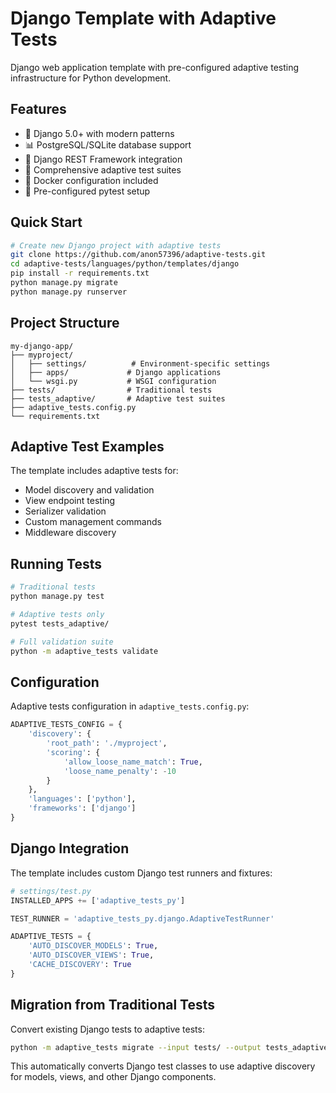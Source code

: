 # Django Template with Adaptive Tests

Django web application template with pre-configured adaptive testing infrastructure for Python development.

## Features

- 🐍 Django 5.0+ with modern patterns
- 📊 PostgreSQL/SQLite database support
- 🔐 Django REST Framework integration
- 🧪 Comprehensive adaptive test suites
- 🚀 Docker configuration included
- 📝 Pre-configured pytest setup

## Quick Start

```bash
# Create new Django project with adaptive tests
git clone https://github.com/anon57396/adaptive-tests.git
cd adaptive-tests/languages/python/templates/django
pip install -r requirements.txt
python manage.py migrate
python manage.py runserver
```

## Project Structure

```
my-django-app/
├── myproject/
│   ├── settings/          # Environment-specific settings
│   ├── apps/             # Django applications
│   └── wsgi.py           # WSGI configuration
├── tests/                # Traditional tests
├── tests_adaptive/       # Adaptive test suites
├── adaptive_tests.config.py
└── requirements.txt
```

## Adaptive Test Examples

The template includes adaptive tests for:
- Model discovery and validation
- View endpoint testing
- Serializer validation
- Custom management commands
- Middleware discovery

## Running Tests

```bash
# Traditional tests
python manage.py test

# Adaptive tests only
pytest tests_adaptive/

# Full validation suite
python -m adaptive_tests validate
```

## Configuration

Adaptive tests configuration in `adaptive_tests.config.py`:

```python
ADAPTIVE_TESTS_CONFIG = {
    'discovery': {
        'root_path': './myproject',
        'scoring': {
            'allow_loose_name_match': True,
            'loose_name_penalty': -10
        }
    },
    'languages': ['python'],
    'frameworks': ['django']
}
```

## Django Integration

The template includes custom Django test runners and fixtures:

```python
# settings/test.py
INSTALLED_APPS += ['adaptive_tests_py']

TEST_RUNNER = 'adaptive_tests_py.django.AdaptiveTestRunner'

ADAPTIVE_TESTS = {
    'AUTO_DISCOVER_MODELS': True,
    'AUTO_DISCOVER_VIEWS': True,
    'CACHE_DISCOVERY': True
}
```

## Migration from Traditional Tests

Convert existing Django tests to adaptive tests:

```bash
python -m adaptive_tests migrate --input tests/ --output tests_adaptive/ --framework django
```

This automatically converts Django test classes to use adaptive discovery for models, views, and other Django components.